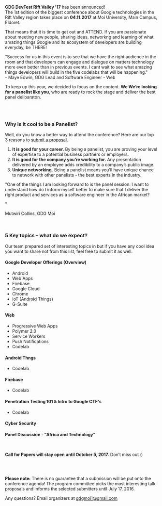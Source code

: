 **GDG DevFest Rift Valley '17** has been announced! <br> The 1st edition of the biggest conference about Google technologies in the Rift Valley region takes place on **04.11.2017** at Moi University, Main Campus, Eldoret.

That means that it is time to get out and ATTEND. If you are passionate about meeting new people, sharing ideas, networkng and learning of what amazing things Google and its ecosystem of developers are building everyday, be THERE!

<div class="quote-container reverse">
  <div class="quote-photo" style="background-image: url('/images/people/maye.jpg')"></div>
  <div class="quote-text-wrapper">
    <div class="quote-text">"Success for us in this event is to see that we have the right audience in the room and that developers can engage and dialogue on matters technology more even better than in previous events. I cant wait to see what amazing things developers will build in the five codelabs that will be happening."</div>
    <div class="quote-author">- Maye Edwin, GDG Lead and Software Engineer - Web</div>
  </div>
</div>

To keep up this year, we decided to focus on the content. **We We’re looking for a panelist like you**, who are ready to rock the stage and deliver the best panel delibaraton.
<div class="text-center">
<a href="" target="_blank" class="style-scope header-content" style="color: white; ">
  <paper-button class="primary style-scope header-content x-scope paper-button-0" raised="" role="button" tabindex="0" animated="" aria-disabled="false" elevation="1">Submit a proposal</paper-button>
</a>
</div>

<br/>

### Why is it cool to be a Panelist?

Well, do you know a better way to attend the conference? Here are our top 3 reasons to [submit a proposal]().

1. **It is good for your career.** By being a panelist, you are proving your level of expertise to a potential business partners or employers.
2. **It is good for the company you’re working for.** Any presentation delivered by an employee adds credibility to a company’s public image.
3. **Unique networking.** Being a panelist means you’ll have unique chance to network with other panelists - the best experts in the industry.


<div class="quote-container">
  <div class="quote-photo" style="background-image: url('images/people/maggie.jpg')"></div>
  <div class="quote-text-wrapper">
      <div class="quote-text">"One of the things I am looking forward to is the panel session. I want to understand how do I inform myself better to make sure that I deliver the right product and services as a software engineer in the African market?

"</div>
      <div class="quote-author">Mutwiri Collins, GDG Moi</div>
  </div>
</div>
<br/>

### 5 Key topics – what do we expect?

Our team prepared set of interesting topics in but if you have any cool idea you want to share not from this list, feel free to submit it as well.


#### Google Developer Offerings (Overview)
* Android
* Web Apps
* Firebase
* Google Cloud
* Chrome
* IoT (Android Things)
* G-Suite

#### Web
* Progressive Web Apps
* Polymer 2.0
* Service Workers
* Push Notifications
* Codelab

#### Android Thngs
* Codelab

#### Firebase
* Codelab

#### Penetration Testing 101 & Intro to Google CTF's
* Codelab<br>


#### Cyber Security<br>


#### Panel Discussion - "Africa and Technology"
<br/>

**Call for Papers will stay open until October 5, 2017.** Don’t miss out :)

<div class="text-center">
<a href="" target="_blank" class="style-scope header-content" style="color: white; ">
  <paper-button class="primary style-scope header-content x-scope paper-button-0" raised="" role="button" tabindex="0" animated="" aria-disabled="false" elevation="1">Submit a proposal</paper-button>
</a>
</div>
<br/>

**Please note:** There is no guarantee that a submission will be put onto the conference agenda! The program committee picks the most interesting talk proposals and informs the selected submitters until July 17, 2016.

Any questions? Email organizers at [gdgmoi1@gmail.com](mailto:gdgmoi1@gmail.com)



